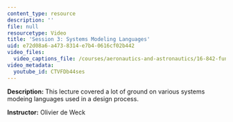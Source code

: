 ```yaml
---
content_type: resource
description: ''
file: null
resourcetype: Video
title: 'Session 3: Systems Modeling Languages'
uid: e72d08a6-a473-8314-e7b4-0616cf02b442
video_files:
  video_captions_file: /courses/aeronautics-and-astronautics/16-842-fundamentals-of-systems-engineering-fall-2015/class-videos/session-3-systems-modeling-languages/CTVFDb44ses.vtt
video_metadata:
  youtube_id: CTVFDb44ses
---
```


**Description:** This lecture covered a lot of ground on various systems modeing languages used in a design process.

**Instructor:** Olivier de Weck